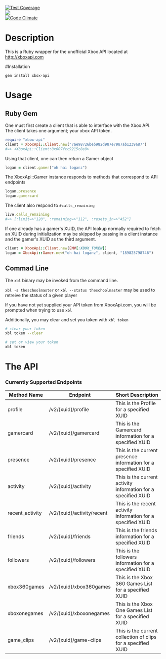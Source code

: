 [![Test Coverage](https://codeclimate.com/github/audibleblink/xbox-api/badges/coverage.svg)](https://codeclimate.com/github/audibleblink/xbox-api)  
![](https://circleci.com/gh/audibleblink/xbox-api.svg?style=shield&circle-token=:circle-token)  
[![Code Climate](https://codeclimate.com/github/audibleblink/xbox-api/badges/gpa.svg)](https://codeclimate.com/github/audibleblink/xbox-api)  


# Description

This is a Ruby wrapper for the unofficial Xbox API located at http://xboxapi.com

#Installation

`gem install xbox-api`

# Usage

## Ruby Gem

One must first create a client that is able to interface with the Xbox API.  
The client takes one argument; your xbox API token.

```ruby
require "xbox-api"
client = XboxApi::Client.new("7ae98726beb982d987e7987ab1239a87")
#=> <XboxApi::Client:0x007fcc9215c8e8>

```

Using that client, one can then return a Gamer object

```ruby
logan = client.gamer("oh hai loganz")
```

The XboxApi::Gamer instance responds to methods that correspond to API endpoints

```ruby
logan.presence
logan.gamercard
```

The client also respond to `#calls_remaining`

```ruby
live.calls_remaining
#=> {:limit=>"120", :remaining=>"112", :resets_in=>"452"}
```


If one already has a gamer's XUID, the API lookup normally required to fetch an XUID during initialization may be skipped by passing in a client instance and the gamer's XUID as the third argument.

```ruby
client = XboxApi::Client.new(ENV[:XBOX_TOKEN])
logan = XboxApi::Gamer.new("oh hai loganz", client, "189823798746")
```

## Commad Line

The `xbl` binary may be invoked from the command line.

`xbl -s theschoolmaster` or `xbl --status theschoolmaster` may be used to retreive the status of a given player

If you have not yet supplied your API token from XboxApi.com, you will be prompted when trying to use `xbl`

Additionally, you may clear and set you token with `xbl token`

```sh
# clear your token
xbl token --clear

# set or view your token
xbl token
```


# The API

### Currently Supported Endpoints

| Method Name | Endpoint |  Short Description |
|---       |---   |---                 |
| profile         | /v2/{xuid}/profile         | This is the Profile for a specified XUID|
| gamercard       | /v2/{xuid}/gamercard       | This is the Gamercard information for a specified XUID|
| presence        | /v2/{xuid}/presence        | This is the current presence information for a specified XUID|
| activity        | /v2/{xuid}/activity        | This is the current activity information for a specified XUID|
| recent_activity | /v2/{xuid}/activity/recent | This is the recent activity information for a specified XUID|
| friends         | /v2/{xuid}/friends         | This is the friends information for a specified XUID|
| followers       | /v2/{xuid}/followers       | This is the followers information for a specified XUID|
| xbox360games    | /v2/{xuid}/xbox360games    | This is the Xbox 360 Games List for a specified XUID|
| xboxonegames    | /v2/{xuid}/xboxonegames    | This is the Xbox One Games List for a specified XUID|
| game_clips      | /v2/{xuid}/game-clips      | This is the current collection of clips for a specified XUID|
